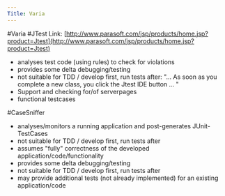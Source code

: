 ```yaml
---
Title: Varia
---
```

#Varia
#JTest
Link: [http://www.parasoft.com/jsp/products/home.jsp?product=Jtest](http://www.parasoft.com/jsp/products/home.jsp?product=Jtest)

-  analyses test code (using rules) to check for violations
-  provides some delta debugging/testing
-  not suitable for TDD / develop first, run tests after: "... As soon as you complete a new class, you click the Jtest IDE button ... "
-  Support and checking for/of serverpages
-  functional testcases

#CaseSniffer

-  analyses/monitors a running application and post-generates JUnit-TestCases
-  not suitable for TDD / develop first, run tests after
-  assumes "fully" correctness of the developed application/code/functionality
-  provides some delta debugging/testing
-  not suitable for TDD / develop first, run tests after
-  may provide additional tests (not already implemented) for an existing application/code
